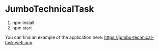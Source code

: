 # JumboTechnicalTask
1. npm install
2. npm start

You can find an example of the application here:
https://jumbo-technical-task.web.app